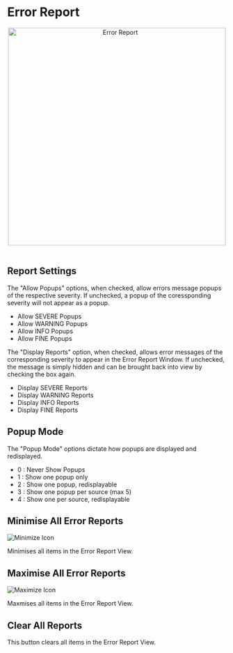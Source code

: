 # Error Report

<div style="text-align: center">
    <img height=500 src="../ext/docs/CoreErrorReportView/src/au/gov/asd/tac/constellation/views/errorreport/resources/errorReport.png" alt="Error Report" />
</div>
<br />

## Report Settings
The "Allow Popups" options, when checked, allow errors message popups of the 
respective severity. If unchecked, a popup of the coressponding severity will 
not appear as a popup.

- Allow SEVERE Popups
- Allow WARNING Popups
- Allow INFO Popups
- Allow FINE Popups

The "Display Reports" option, when checked, allows error messages of the 
corresponding severity to appear in the Error Report Window. If unchecked, 
the message is simply hidden and can be brought back into view by checking the 
box again.

- Display SEVERE Reports
- Display WARNING Reports
- Display INFO Reports
- Display FINE Reports


## Popup Mode

The "Popup Mode" options dictate how popups are displayed and redisplayed.

- 0 : Never Show Popups
- 1 : Show one popup only
- 2 : Show one popup, redisplayable
- 3 : Show one popup per source (max 5)
- 4 : Show one per source, redisplayable

## Minimise All Error Reports

<img src="../ext/docs/CoreErrorReportView/src/au/gov/asd/tac/constellation/views/errorreport/resources/minimize.png" alt="Minimize Icon" />

Minimises all items in the Error Report View.

## Maximise All Error Reports

<img src="../ext/docs/CoreErrorReportView/src/au/gov/asd/tac/constellation/views/errorreport/resources/maximize.png" alt="Maximize Icon" />

Maxmises all items in the Error Report View.

## Clear All Reports

This button clears all items in the Error Report View.
